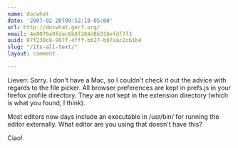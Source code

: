 ```yaml
---
name: docwhat
date: '2007-02-20T09:52:18-05:00'
url: http://docwhat.gerf.org/
email: 4e8076a0fdac6b8f284d8b316efdf7f3
uuid: 07f230c8-907f-4fff-bb27-b97aac2c61b4
slug: "/its-all-text/"
layout: comment

---
```


Lieven:
  Sorry.  I don't have a Mac, so I couldn't check it out the advice with regards to the file picker.  All browser preferences are kept in prefs.js in your firefox profile directory.  They are not kept in the extension directory (which is what you found, I think).

Most editors now days include an executable in /usr/bin/ for running the editor externally.  What editor are you using that doesn't have this?

Ciao!
